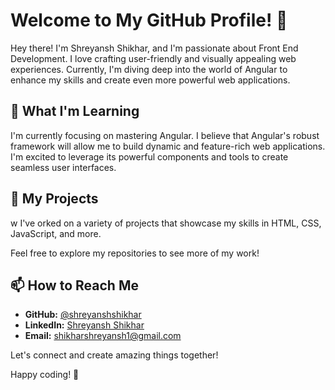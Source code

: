 # Welcome to My GitHub Profile! 👋

Hey there! I'm Shreyansh Shikhar, and I'm passionate about Front End Development. I love crafting user-friendly and visually appealing web experiences. Currently, I'm diving deep into the world of Angular to enhance my skills and create even more powerful web applications.

## 🌱 What I'm Learning

I'm currently focusing on mastering Angular. I believe that Angular's robust framework will allow me to build dynamic and feature-rich web applications. I'm excited to leverage its powerful components and tools to create seamless user interfaces.

## 💼 My Projects
w
I've orked on a variety of projects that showcase my skills in HTML, CSS, JavaScript, and more.

Feel free to explore my repositories to see more of my work!

## 📫 How to Reach Me

- **GitHub:** [@shreyanshshikhar](https://github.com/shreyanshshikhar)
- **LinkedIn:** [Shreyansh Shikhar](https://www.linkedin.com/in/shreyanshshikhar)
- **Email:** shikharshreyansh1@gmail.com

Let's connect and create amazing things together!

Happy coding! 🚀
<!---
shreyanshshikhar/shreyanshshikhar is a ✨ special ✨ repository because its `README.md` (this file) appears on your GitHub profile.
You can click the Preview link to take a look at your changes.
--->
